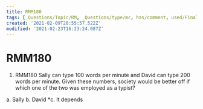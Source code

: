 ```yaml
---
title: RMM180
tags: [_Questions/Topic/RM, _Questions/type/mc, has/comment, used/FinalF19, used/M02]
created: '2021-02-09T20:55:57.522Z'
modified: '2021-02-23T16:23:24.087Z'
---
```


# RMM180

1. RMM180 Sally can type 100 words per minute and David can type 200 words per minute. Given these numbers, society would be better off if which one of the two was employed as a typist?

a. Sally
b. David
*c. It depends

[^comment]: source MRU EconInbox
